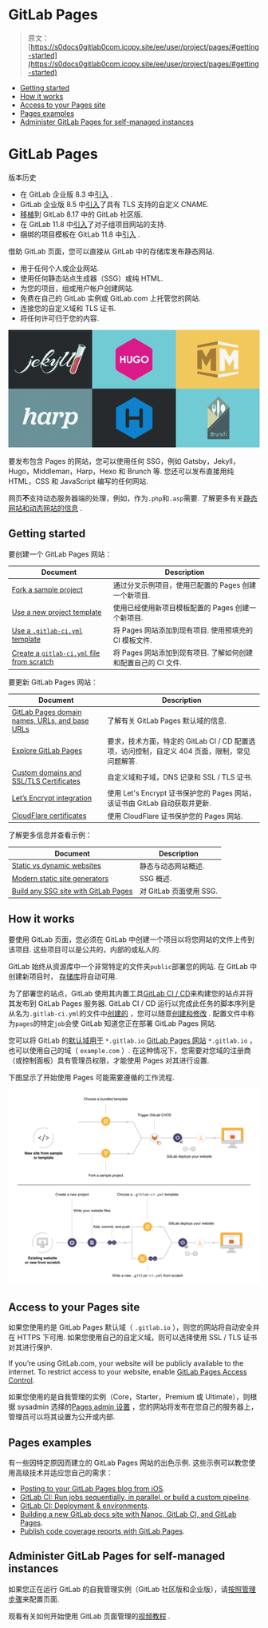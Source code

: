 # GitLab Pages

> 原文：[https://s0docs0gitlab0com.icopy.site/ee/user/project/pages/#getting-started](https://s0docs0gitlab0com.icopy.site/ee/user/project/pages/#getting-started)

*   [Getting started](#getting-started)
*   [How it works](#how-it-works)
*   [Access to your Pages site](#access-to-your-pages-site)
*   [Pages examples](#pages-examples)
*   [Administer GitLab Pages for self-managed instances](#administer-gitlab-pages-for-self-managed-instances)

# GitLab Pages[](#gitlab-pages "Permalink")

版本历史

*   在 GitLab 企业版 8.3 中[引入](https://gitlab.com/gitlab-org/gitlab/-/merge_requests/80) .
*   GitLab 企业版 8.5 中[引入](https://gitlab.com/gitlab-org/gitlab/-/merge_requests/173)了具有 TLS 支持的自定义 CNAME.
*   [移植](https://gitlab.com/gitlab-org/gitlab-foss/-/issues/14605)到 GitLab 8.17 中的 GitLab 社区版.
*   在 GitLab 11.8 中[引入](https://gitlab.com/gitlab-org/gitlab-foss/-/issues/30548)了对子组项目网站的支持.
*   捆绑的项目模板在 GitLab 11.8 中[引入](https://gitlab.com/gitlab-org/gitlab-foss/-/issues/47857) .

借助 GitLab 页面，您可以直接从 GitLab 中的存储库发布静态网站.

*   用于任何个人或企业网站.
*   使用任何静态站点生成器（SSG）或纯 HTML.
*   为您的项目，组或用户帐户创建网站.
*   免费在自己的 GitLab 实例或 GitLab.com 上托管您的网站.
*   连接您的自定义域和 TLS 证书.
*   将任何许可归于您的内容.

![Examples of SSGs supported by Pages](img/50ffc4ae0babeef44a73e82cfe49bb30.png)

要发布包含 Pages 的网站，您可以使用任何 SSG，例如 Gatsby，Jekyll，Hugo，Middleman，Harp，Hexo 和 Brunch 等. 您还可以发布直接用纯 HTML，CSS 和 JavaScript 编写的任何网站.

网页**不**支持动态服务器端的处理，例如，作为`.php`和`.asp`需要. 了解更多有关[静态网站和动态网站的信息](https://about.gitlab.com/blog/2016/06/03/ssg-overview-gitlab-pages-part-1-dynamic-x-static/) .

## Getting started[](#getting-started "Permalink")

要创建一个 GitLab Pages 网站：

| Document | Description |
| --- | --- |
| [Fork a sample project](getting_started/pages_forked_sample_project.html) | 通过分叉示例项目，使用已配置的 Pages 创建一个新项目. |
| [Use a new project template](getting_started/pages_new_project_template.html) | 使用已经使用新项目模板配置的 Pages 创建一个新项目. |
| [Use a `.gitlab-ci.yml` template](getting_started/pages_ci_cd_template.html) | 将 Pages 网站添加到现有项目. 使用预填充的 CI 模板文件. |
| [Create a `gitlab-ci.yml` file from scratch](getting_started/pages_from_scratch.html) | 将 Pages 网站添加到现有项目. 了解如何创建和配置自己的 CI 文件. |

要更新 GitLab Pages 网站：

| Document | Description |
| --- | --- |
| [GitLab Pages domain names, URLs, and base URLs](getting_started_part_one.html) | 了解有关 GitLab Pages 默认域的信息. |
| [Explore GitLab Pages](introduction.html) | 要求，技术方面，特定的 GitLab CI / CD 配置选项，访问控制，自定义 404 页面，限制，常见问题解答. |
| [Custom domains and SSL/TLS Certificates](custom_domains_ssl_tls_certification/index.html) | 自定义域和子域，DNS 记录和 SSL / TLS 证书. |
| [Let’s Encrypt integration](custom_domains_ssl_tls_certification/lets_encrypt_integration.html) | 使用 Let's Encrypt 证书保护您的 Pages 网站，该证书由 GitLab 自动获取并更新. |
| [CloudFlare certificates](https://about.gitlab.com/blog/2017/02/07/setting-up-gitlab-pages-with-cloudflare-certificates/) | 使用 CloudFlare 证书保护您的 Pages 网站. |

了解更多信息并查看示例：

| Document | Description |
| --- | --- |
| [Static vs dynamic websites](https://about.gitlab.com/blog/2016/06/03/ssg-overview-gitlab-pages-part-1-dynamic-x-static/) | 静态与动态网站概述. |
| [Modern static site generators](https://about.gitlab.com/blog/2016/06/10/ssg-overview-gitlab-pages-part-2/) | SSG 概述. |
| [Build any SSG site with GitLab Pages](https://about.gitlab.com/blog/2016/06/17/ssg-overview-gitlab-pages-part-3-examples-ci/) | 对 GitLab 页面使用 SSG. |

## How it works[](#how-it-works "Permalink")

要使用 GitLab 页面，您必须在 GitLab 中创建一个项目以将您网站的文件上传到该项目. 这些项目可以是公共的，内部的或私人的.

GitLab 始终从资源库中一个非常特定的文件夹`public`部署您的网站. 在 GitLab 中创建新项目时， [存储库](../repository/index.html)将自动可用.

为了部署您的站点，GitLab 使用其内置工具[GitLab CI / CD](../../../ci/README.html)来构建您的站点并将其发布到 GitLab Pages 服务器. GitLab CI / CD 运行以完成此任务的脚本序列是从名为`.gitlab-ci.yml`的文件中[创建的](getting_started/pages_from_scratch.html) ，您可以随意[创建和修改](getting_started/pages_from_scratch.html) . 配置文件中称为`pages`的特定`job`会使 GitLab 知道您正在部署 GitLab Pages 网站.

您可以将 GitLab 的[默认域用于](getting_started_part_one.html#gitlab-pages-default-domain-names) `*.gitlab.io` [GitLab Pages 网站](getting_started_part_one.html#gitlab-pages-default-domain-names) `*.gitlab.io` ，也可以使用自己的域（ `example.com` ）. 在这种情况下，您需要对您域的注册商（或控制面板）具有管理员权限，才能使用 Pages 对其进行设置.

下图显示了开始使用 Pages 可能需要遵循的工作流程.

![New projects for GitLab Pages](img/8db9ef3ba0d1153ab46b990e98372677.png)

## Access to your Pages site[](#access-to-your-pages-site "Permalink")

如果您使用的是 GitLab Pages 默认域（ `.gitlab.io` ），则您的网站将自动安全并在 HTTPS 下可用. 如果您使用自己的自定义域，则可以选择使用 SSL / TLS 证书对其进行保护.

If you’re using GitLab.com, your website will be publicly available to the internet. To restrict access to your website, enable [GitLab Pages Access Control](pages_access_control.html).

如果您使用的是自我管理的实例（Core，Starter，Premium 或 Ultimate），则根据 sysadmin 选择的[Pages admin 设置](../../../administration/pages/index.html) ，您的网站将发布在您自己的服务器上，管理员可以将其设置为公开或内部.

## Pages examples[](#pages-examples "Permalink")

有一些因特定原因而建立的 GitLab Pages 网站的出色示例. 这些示例可以教您使用高级技术并适应您自己的需求：

*   [Posting to your GitLab Pages blog from iOS](https://about.gitlab.com/blog/2016/08/19/posting-to-your-gitlab-pages-blog-from-ios/).
*   [GitLab CI: Run jobs sequentially, in parallel, or build a custom pipeline](https://about.gitlab.com/blog/2016/07/29/the-basics-of-gitlab-ci/).
*   [GitLab CI: Deployment & environments](https://about.gitlab.com/blog/2016/08/26/ci-deployment-and-environments/).
*   [Building a new GitLab docs site with Nanoc, GitLab CI, and GitLab Pages](https://about.gitlab.com/blog/2016/12/07/building-a-new-gitlab-docs-site-with-nanoc-gitlab-ci-and-gitlab-pages/).
*   [Publish code coverage reports with GitLab Pages](https://about.gitlab.com/blog/2016/11/03/publish-code-coverage-report-with-gitlab-pages/).

## Administer GitLab Pages for self-managed instances[](#administer-gitlab-pages-for-self-managed-instances "Permalink")

如果您正在运行 GitLab 的自我管理实例（GitLab 社区版和企业版），请[按照管理步骤](../../../administration/pages/index.html)来配置页面.

观看有关如何开始使用 GitLab 页面管理的[视频教程](https://www.youtube.com/watch?v=dD8c7WNcc6s) .